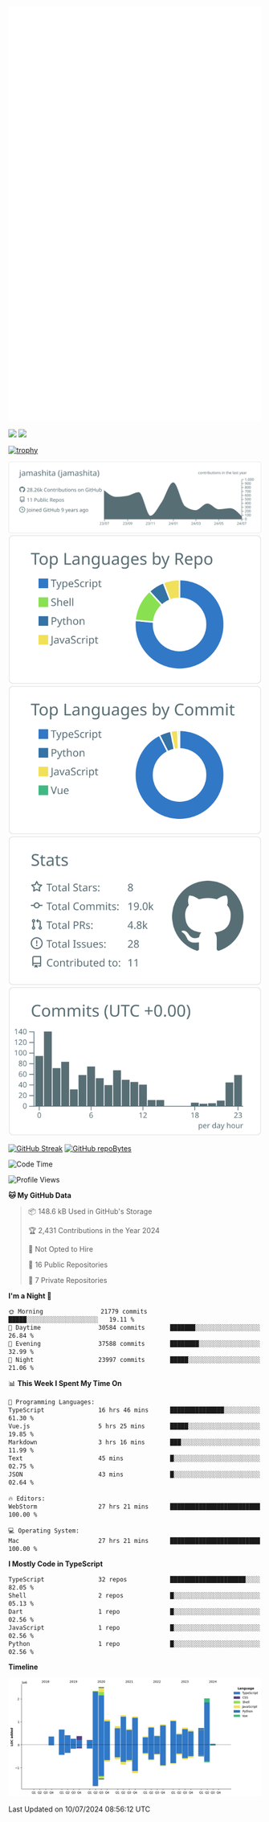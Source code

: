 [![](https://raw.githubusercontent.com/jamashita/jamashita/main/github-metrics.svg)](https://metrics.lecoq.io)

[![](https://github-readme-stats.vercel.app/api?username=jamashita&show_icons=ture&count_private=true)](https://github.com/anuraghazra/github-readme-stats)
[![](https://github-readme-stats.vercel.app/api/top-langs/?username=jamashita&layout=compact)](https://github.com/anuraghazra/github-readme-stats)

[![trophy](https://github-profile-trophy.vercel.app/?username=jamashita)](https://github.com/ryo-ma/github-profile-trophy)

[![](https://raw.githubusercontent.com/jamashita/jamashita/main/profile-summary-card-output/default/0-profile-details.svg)](https://github.com/vn7n24fzkq/github-profile-summary-cards)
[![](https://raw.githubusercontent.com/jamashita/jamashita/main/profile-summary-card-output/default/1-repos-per-language.svg)](https://github.com/vn7n24fzkq/github-profile-summary-cards) [![](https://raw.githubusercontent.com/jamashita/jamashita/main/profile-summary-card-output/default/2-most-commit-language.svg)](https://github.com/vn7n24fzkq/github-profile-summary-cards)
[![](https://raw.githubusercontent.com/jamashita/jamashita/main/profile-summary-card-output/default/3-stats.svg)](https://github.com/vn7n24fzkq/github-profile-summary-cards) [![](https://raw.githubusercontent.com/jamashita/jamashita/main/profile-summary-card-output/default/4-productive-time.svg)](https://github.com/vn7n24fzkq/github-profile-summary-cards)

[![GitHub Streak](http://github-readme-streak-stats.herokuapp.com?user=jamashita)](https://git.io/streak-stats)
[![GitHub repoBytes](https://github-repo-bytecounter.vercel.app/api?username=jamashita)](https://github.com/yamaccu/Github-Repo-ByteCounter)

<!--START_SECTION:waka-->
![Code Time](http://img.shields.io/badge/Code%20Time-1%2C479%20hrs%2035%20mins-blue)

![Profile Views](http://img.shields.io/badge/Profile%20Views-0-blue)

**🐱 My GitHub Data** 

> 📦 148.6 kB Used in GitHub's Storage 
 > 
> 🏆 2,431 Contributions in the Year 2024
 > 
> 🚫 Not Opted to Hire
 > 
> 📜 16 Public Repositories 
 > 
> 🔑 7 Private Repositories 
 > 
**I'm a Night 🦉** 

```text
🌞 Morning                21779 commits       █████░░░░░░░░░░░░░░░░░░░░   19.11 % 
🌆 Daytime                30584 commits       ███████░░░░░░░░░░░░░░░░░░   26.84 % 
🌃 Evening                37588 commits       ████████░░░░░░░░░░░░░░░░░   32.99 % 
🌙 Night                  23997 commits       █████░░░░░░░░░░░░░░░░░░░░   21.06 % 
```


📊 **This Week I Spent My Time On** 

```text
💬 Programming Languages: 
TypeScript               16 hrs 46 mins      ███████████████░░░░░░░░░░   61.30 % 
Vue.js                   5 hrs 25 mins       █████░░░░░░░░░░░░░░░░░░░░   19.85 % 
Markdown                 3 hrs 16 mins       ███░░░░░░░░░░░░░░░░░░░░░░   11.99 % 
Text                     45 mins             █░░░░░░░░░░░░░░░░░░░░░░░░   02.75 % 
JSON                     43 mins             █░░░░░░░░░░░░░░░░░░░░░░░░   02.64 % 

🔥 Editors: 
WebStorm                 27 hrs 21 mins      █████████████████████████   100.00 % 

💻 Operating System: 
Mac                      27 hrs 21 mins      █████████████████████████   100.00 % 
```

**I Mostly Code in TypeScript** 

```text
TypeScript               32 repos            █████████████████████░░░░   82.05 % 
Shell                    2 repos             █░░░░░░░░░░░░░░░░░░░░░░░░   05.13 % 
Dart                     1 repo              █░░░░░░░░░░░░░░░░░░░░░░░░   02.56 % 
JavaScript               1 repo              █░░░░░░░░░░░░░░░░░░░░░░░░   02.56 % 
Python                   1 repo              █░░░░░░░░░░░░░░░░░░░░░░░░   02.56 % 
```



**Timeline**

![Lines of Code chart](https://raw.githubusercontent.com/jamashita/jamashita/main/assets/bar_graph.png)


 Last Updated on 10/07/2024 08:56:12 UTC
<!--END_SECTION:waka-->
